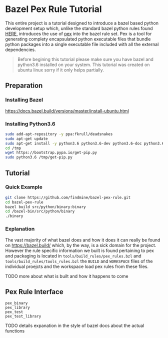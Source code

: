 # Bazel Pex Rule Tutorial
This entire project is a tutorial designed to introduce a bazel based python 
development setup which, unlike the standard bazel python rules found 
[HERE](https://docs.bazel.build/versions/master/be/python.html), introduces
the use of [pex](https://github.com/pantsbuild/pex) into the bazel rule set. 
Pex is a tool for generating complety encapsulated python executable files 
that bundle python packages into a single executable file included with all 
the external dependencies.

> Before begining this tutorial please make sure you have bazel and python3.6 
installed on your system. This tutorial was created on ubuntu linux sorry if 
it only helps partially.

## Preparation
### Installing Bazel
https://docs.bazel.build/versions/master/install-ubuntu.html

### Installing Python3.6
```bash
sudo add-apt-repository -y ppa:fkrull/deadsnakes
sudo apt-get update
sudo apt-get install -y python3.6 python3.6-dev python3.6-doc python3.6-gdbm
cd /tmp
wget https://bootstrap.pypa.io/get-pip.py
sudo python3.6 /tmp/get-pip.py
```

## Tutorial
### Quick Example
```bash
git clone https://github.com/findmine/bazel-pex-rule.git
cd bazel-pex-rule
bazel build src/python/binary:binary
cd /bazel-bin/src/python/binary
./binary
```

### Explanation
The vast majority of what bazel does and how it does it can really be found
on https://bazel.build/ which, by the way, is a sick domain for the project.
However the rule specific information we built is found pertaining to pex and
packaging is located in `tools/build_rules/pex_rules.bzl` and 
`tools/build_rules/tools_rules.bzl` the `BUILD` and `WORKSPACE` files of the 
individual proejcts and the workspace load pex rules from these files.

TODO more about what is built and how it happens to come

## Pex Rule Interface
```
pex_binary
pex_library
pex_test
pex_test_library
```

TODO details expanation in the style of bazel docs about the actual functions